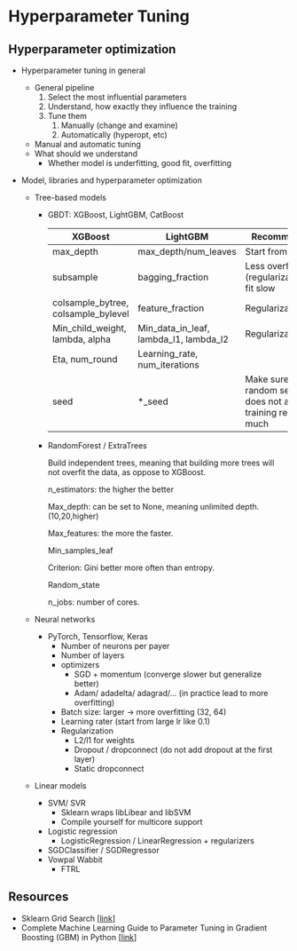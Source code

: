 # Hyperparameter Tuning

## Hyperparameter optimization

* Hyperparameter tuning in general

  * General pipeline
    1. Select the most influential parameters
    2. Understand, how exactly they influence the training
    3. Tune them
       1. Manually (change and examine)
       2. Automatically (hyperopt, etc)
  * Manual and automatic tuning
  * What should we understand
    * Whether model is underfitting, good fit, overfitting

* Model, libraries and hyperparameter optimization

  * Tree-based models

    * GBDT: XGBoost, LightGBM, CatBoost

      | XGBoost                             | LightGBM                               | Recommend                                                  |
      | ----------------------------------- | -------------------------------------- | ---------------------------------------------------------- |
      | max_depth                           | max_depth/num_leaves                   | Start from 7                                               |
      | subsample                           | bagging_fraction                       | Less overfitting (regularization), fit slow                |
      | colsample_bytree, colsample_bylevel | feature_fraction                       | Regularizatioin                                            |
      | Min_child_weight, lambda, alpha     | Min_data_in_leaf, lambda_l1, lambda_l2 | Regularization                                             |
      | Eta, num_round                      | Learning_rate, num_iterations          |                                                            |
      | seed                                | *_seed                                 | Make sure random seed does not affect training result much |

    * RandomForest / ExtraTrees

      Build independent trees, meaning that building more trees will not overfit the data, as oppose to XGBoost.

      n_estimators: the higher the better

      Max_depth: can be set to None, meaning unlimited depth. (10,20,higher)

      Max_features: the more the faster. 

      Min_samples_leaf

      Criterion: Gini better more often than entropy.

      Random_state

      n_jobs: number of cores.

  * Neural networks
    * PyTorch, Tensorflow, Keras
      * Number of neurons per payer
      * Number of layers
      * optimizers
        * SGD + momentum (converge slower but generalize better)
        * Adam/ adadelta/ adagrad/... (in practice lead to more overfitting)
      * Batch size: larger -> more overfitting (32, 64)
      * Learning rater (start from large lr like 0.1) 
      * Regularization 
        * L2/l1 for weights
        * Dropout / dropconnect (do not add dropout at the first layer)
        * Static dropconnect

  * Linear models
    * SVM/ SVR
      * Sklearn wraps libLibear and libSVM
      * Compile yourself for multicore support
    * Logistic regression
      * LogisticRegression / LinearRegression + regularizers
    * SGDClassifier / SGDRegressor
    * Vowpal Wabbit
      * FTRL

## Resources

* Sklearn Grid Search [[link](https://scikit-learn.org/stable/modules/grid_search.html)]
* Complete Machine Learning Guide to Parameter Tuning in Gradient Boosting (GBM) in Python [[link](https://www.analyticsvidhya.com/blog/2016/02/complete-guide-parameter-tuning-gradient-boosting-gbm-python/)]